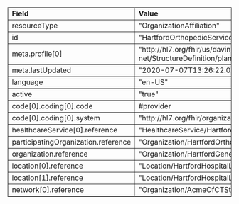 <table border="1"><tr><td><b>Field</b></td><td><b>Value</b></td></tr>
<tr><td>resourceType</td><td>
"OrganizationAffiliation"
</td></tr>
<tr><td>id</td><td>
"HartfordOrthopedicServicesAffiliation"
</td></tr>
<tr><td>meta.profile[0]</td><td>"http://hl7.org/fhir/us/davinci-pdex-plan-net/StructureDefinition/plannet-OrganizationAffiliation"</td>
<tr><td>meta.lastUpdated</td><td>
"2020-07-07T13:26:22.0314215+00:00"
</td></tr>
<tr><td>language</td><td>
"en-US"
</td></tr>
<tr><td>active</td><td>
"true"
</td></tr>
<tr><td>code[0].coding[0].code</td><td>
#provider
</td></tr>
<tr><td>code[0].coding[0].system</td><td>
"http://hl7.org/fhir/organization-role"
</td></tr>
<tr><td>healthcareService[0].reference</td><td>
"HealthcareService/HartfordOrthopedicServices"
</td></tr>
<tr><td>participatingOrganization.reference</td><td>
"Organization/HartfordOrthopedicServicesOrganization"
</td></tr>
<tr><td>organization.reference</td><td>
"Organization/HartfordGeneralHospital"
</td></tr>
<tr><td>location[0].reference</td><td>
"Location/HartfordHospitalLocation1"
</td></tr>
<tr><td>location[1].reference</td><td>
"Location/HartfordHospitalLocation2"
</td></tr>
<tr><td>network[0].reference</td><td>
"Organization/AcmeOfCTStandardNetwork"
</td></tr>
</table>
